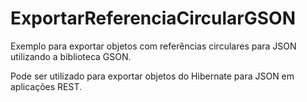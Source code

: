 # ExportarReferenciaCircularGSON
Exemplo para exportar objetos com referências circulares para JSON utilizando a biblioteca GSON.

Pode ser utilizado para exportar objetos do Hibernate para JSON em aplicações REST.
